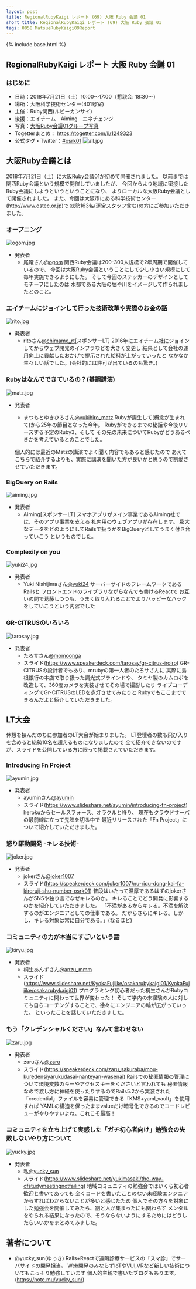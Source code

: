 ```yaml
---
layout: post
title: RegionalRubyKaigi レポート (69) 大阪 Ruby 会議 01
short_title: RegionalRubyKaigi レポート (69) 大阪 Ruby 会議 01
tags: 0058 MatsueRubyKaigi09Report
---
```

{% include base.html %}

## RegionalRubyKaigi レポート 大阪 Ruby 会議 01

### はじめに


* 日時：2018年7月21日（土）10:00〜17:00（懇親会: 18:30〜）
* 場所：大阪科学技術センター(401号室)
* 主催：Ruby関西(ルビーカンサイ)
* 後援：エイチーム　Aiming　エネチェンジ
* 写真：[大阪Ruby会議01グループ写真](https://photos.google.com/share/AF1QipM2VH00gdIrJnlb9UgbjXznj3aMcXvcb9S81wkcV996jKEzyGQAhtmzGuccA3_gLw?key=bnAxaUx6WTBwbjFaRFpuSzJCMGsxVU1oc0NDM0hn)
* Togetterまとめ： [https://togetter.com/li/1249323 ](https://togetter.com/li/1249323 )
* 公式タグ・Twitter：[#osrk01](https://twitter.com/hashtag/osrk01)
 ![all.jpg]({{base}}{{site.beseurl}}/images/0058-OsakaRubyKaigi01Report/rito.jpg)

## 大阪Ruby会議とは

 2018年7月21日（土）に大阪Ruby会議01が初めて開催されました。
 以前までは関西Ruby会議という規模で開催していましたが、
 今回からより地域に密接したRuby会議にしようというということになり、
 よりローカルな大阪Ruby会議として開催されました。
 また、今回は大阪市にある科学技術センター(http://www.ostec.or.jp)で
 総勢163名(運営スタッフ含む)の方にご参加いただきました。

### オープニング

  ![ogom.jpg]({{base}}{{site.beseurl}}/images/0058-OsakaRubyKaigi01Report/ogom.jpg)
- 発表者
  - 尾篭さん[@ogom](https://twitter.com/ogom)
    関西Ruby会議は200-300人規模で2年周期で開催しているので、
    今回は大阪Ruby会議ということにして少し小さい規模にして毎年実施できるようにした。
    そして今回のステッカーのデザインとしてモチーフにしたのは
    水都である大阪の堀や川をイメージして作られましたとのこと。

### エイチームにジョインして行った技術改革や実際のお金の話

  ![rito.jpg]({{base}}{{site.beseurl}}/images/0058-OsakaRubyKaigi01Report/rito.jpg)
- 発表者
  - ritoさん[@chimame_rt](https://twitter.com/chimame_rt)[スポンサーLT]
    2016年にエイチーム社にジョインしてからウェブ開発のインフラなどを大きく変更し
    結果として会社の運用向上に貢献したおかげで提示された給料が上がっていったと
    なかなか生々しい話でした。(会社的には許可が出ているのも驚き。)

### Rubyはなんでできているの？(基調講演)

  ![matz.jpg]({{base}}{{site.beseurl}}/images/0058-OsakaRubyKaigi01Report/matz.jpg)
  - 発表者
    - まつもとゆきひろさん[@yukihiro_matz](https://twitter.com/yukihiro_matz)
    Rubyが誕生して(概念が生まれて)から25年の節目となった今年。
    Rubyができるまでの秘話や今後リリースする予定のRuby3、そして
    その先の未来についてRubyがどうあるべきかを考えているとのことでした。

    個人的には最近のMatzの講演でよく聞く内容でもあると感じたので
    あえてこちらで紹介するよりも、実際に講演を聞いた方が良いかと思うので割愛させていただきます。

### BigQuery on Rails

  ![aiming.jpg]({{base}}{{site.beseurl}}/images/0058-OsakaRubyKaigi01Report/aiming.jpg)  
  - 発表者
    - Aiming[スポンサーLT]
    スマホアプリがメイン事業であるAiming社では、そのアプリ事業を支える
    社内用のウェブアプリが存在します。
    膨大なデータをどのようにしてRailsで扱うかをBigQueryとしてうまく付き合っていこう
    というものでした。

### Complexily on you

  ![yuki24.jpg]({{base}}{{site.beseurl}}/images/0058-OsakaRubyKaigi01Report/yuki24.jpg)
  - 発表者
    - Yuki Nishijimaさん[@yuki24](https://twitter.com/yuki24)
    サーバーサイドのフレームワークであるRailsと
    フロントエンドのライブラリながらなんでも書けるReactで
    お互いの間で葛藤しつつも、うまく取り入れることでよりハッピーなハックをしていこうという内容でした

### GR-CITRUSのいろいろ

  ![tarosay.jpg]({{base}}{{site.beseurl}}/images/0058-OsakaRubyKaigi01Report/tarosay.jpg)
  - 発表者
    - たろサさん[@momoonga](https://twitter.com/momoonga)
    - スライド(https://www.speakerdeck.com/tarosay/gr-citrus-iroiro)
    GR-CITRUSの設計者でもあり、mrubyの第一人者のたろサさんに
    実際に島根銀行の本店で取り扱った調光式ブラインドや、
    タミヤ製のカムロボを改造して、360度カメラを実装させてその場で撮影したり
    ライブコーディングでGr-CITRUSのLEDを点灯させてみたりと
    Rubyでもここまでできるんだよと紹介していただきました。

## LT大会

  休憩を挟んだのちに参加者のLT大会が始まりました。
  LT登壇者の数も飛び入りを含めると総勢10名を超えるものになりましたので
  全て紹介できないのですが、スライドを公開している方に限って掲載さえていただきます。

### Introducing Fn Project

  ![ayumin.jpg]({{base}}{{site.beseurl}}/images/0058-OsakaRubyKaigi01Report/ayumin.jpg)
  - 発表者
    - ayuminさん[@ayumin](https://twitter.com/ayumin)
    - スライド(https://www.slideshare.net/ayumin/introducing-fn-project)
    herokuからセールスフォース、オラクルと移り、
    現在もクラウドサーバの最前線に立って先陣を切る中で
    最近リリースされた「Fn Project」について紹介していただきました。

### 怒り駆動開発 -キレる技術-

  ![joker.jpg]({{base}}{{site.beseurl}}/images/0058-OsakaRubyKaigi01Report/joker.jpg)
  - 発表者
    - jokerさん[@joker1007](https://twitter.com/joker1007)
    - スライド(https://speakerdeck.com/joker1007/nu-riqu-dong-kai-fa-kireruji-shu-number-osrk01)
    普段はいたって温厚であるはずのjokerさんがSNSや独り言でなぜキレるのか。
    キレることでどう開発に影響するのかを紹介していただきました。
    「不満があるからキレる。不満を解決するのがエンジニアとしての仕事である。
    だからさらにキレる。しかし、キレる対象は常に自分である。」(なるほど)
    
### コミュニティの力が本当にすごいという話

  ![kiryu.jpg]({{base}}{{site.beseurl}}/images/0058-OsakaRubyKaigi01Report/kiryu.jpg)
  - 発表者
    - 桐生あんずさん[@anzu_mmm](https://twitter.com/anzu_mmm)
    - スライド(https://www.slideshare.net/KyokaFujiike/osakarubykaigi01/KyokaFujiike/osakarubykaigi01)
    プログラミング初心者だった桐生さんがRubyコミュニティに関わって世界が変わった！
    そして学内の未経験の人に対しても自らコーチングすることで、徐々にエンジニアの輪が広がっていった。
    といったことを話していただきました。

### もう「クレデンシャルください」なんて言わせない

  ![zaru.jpg]({{base}}{{site.beseurl}}/images/0058-OsakaRubyKaigi01Report/zaru.jpg)
  - 発表者
    - zaruさん[@zaru](https://twitter.com/zaru)
    - スライド(https://speakerdeck.com/zaru_sakuraba/mou-kuredensiyarukudasai-nanteyan-wasenai)
    Railsでの秘匿情報の管理について環境変数のキーやアクセスキーをくださいと言われても
    秘匿情報なので渡し方に神経を使ったりするのでRails5.2から実装された
    「credential」ファイルを容易に管理できる「KMS+yaml_vault」を使用すれば
    YAMLの構造を保ったままvalueだけ暗号化できるのでコードレビューがやりやすいよね。これこそ最高！

### コミュニティを立ち上げて実感した「ガチ初心者向け」勉強会の失敗しないやり方について

  ![yucky.jpg]({{base}}{{site.beseurl}}/images/0058-OsakaRubyKaigi01Report/yucky.jpg)
  - 発表者
    - 私[@yucky_sun](https://twitter.com/yucky_sun)
    - スライド(https://www.slideshare.net/yukimasaki/the-way-ofstudymeetingnotfailing)
    地域コミュニティの勉強会ではいくら初心者歓迎と書いてあっても
    全くコードを書いたことのない未経験エンジニアからすればわからないことが多いと感じたため
    個人でその方々を対象にした勉強会を開催してみたら、割と人が集まったにも関わらず
    メンタルをやられる結果になったので、そうならないようにするためにはどうしたらいいかをまとめてみました。


## 著者について 

  - @yucky_sun(ゆっき)
    Rails+Reactで遠隔診療サービスの「スマ診」でサーバサイドの開発担当。
    Web開発のみならずIoTやVUI,VRなど新しい技術についてもこっそり勉強しています
    個人的主観で書いたブログもあります。
    (https://note.mu/yucky_sun/)
